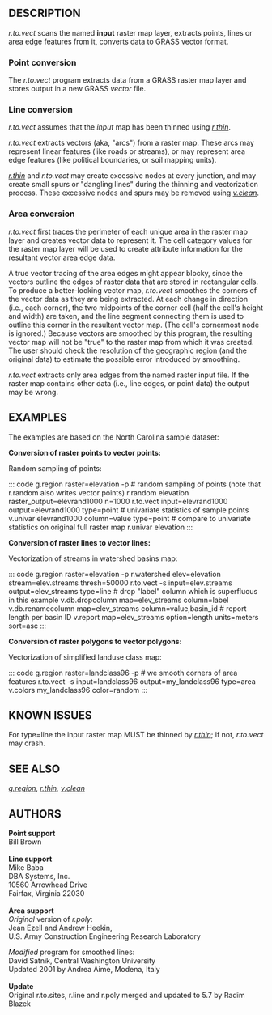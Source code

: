 ## DESCRIPTION

*r.to.vect* scans the named **input** raster map layer, extracts points,
lines or area edge features from it, converts data to GRASS vector
format.

### Point conversion

The *r.to.vect* program extracts data from a GRASS raster map layer and
stores output in a new GRASS *vector* file.

### Line conversion

*r.to.vect* assumes that the *input* map has been thinned using
*[r.thin](r.thin.html)*.

*r.to.vect* extracts vectors (aka, \"arcs\") from a raster map. These
arcs may represent linear features (like roads or streams), or may
represent area edge features (like political boundaries, or soil mapping
units).

*[r.thin](r.thin.html)* and *r.to.vect* may create excessive nodes at
every junction, and may create small spurs or \"dangling lines\" during
the thinning and vectorization process. These excessive nodes and spurs
may be removed using *[v.clean](v.clean.html)*.

### Area conversion

*r.to.vect* first traces the perimeter of each unique area in the raster
map layer and creates vector data to represent it. The cell category
values for the raster map layer will be used to create attribute
information for the resultant vector area edge data.

A true vector tracing of the area edges might appear blocky, since the
vectors outline the edges of raster data that are stored in rectangular
cells. To produce a better-looking vector map, *r.to.vect* smoothes the
corners of the vector data as they are being extracted. At each change
in direction (i.e., each corner), the two midpoints of the corner cell
(half the cell\'s height and width) are taken, and the line segment
connecting them is used to outline this corner in the resultant vector
map. (The cell\'s cornermost node is ignored.) Because vectors are
smoothed by this program, the resulting vector map will not be \"true\"
to the raster map from which it was created. The user should check the
resolution of the geographic region (and the original data) to estimate
the possible error introduced by smoothing.

*r.to.vect* extracts only area edges from the named raster input file.
If the raster map contains other data (i.e., line edges, or point data)
the output may be wrong.

## EXAMPLES

The examples are based on the North Carolina sample dataset:

**Conversion of raster points to vector points:**

Random sampling of points:

::: code
    g.region raster=elevation -p
    # random sampling of points (note that r.random also writes vector points)
    r.random elevation raster_output=elevrand1000 n=1000
    r.to.vect input=elevrand1000 output=elevrand1000 type=point
    # univariate statistics of sample points
    v.univar elevrand1000 column=value type=point
    # compare to univariate statistics on original full raster map
    r.univar elevation
:::

**Conversion of raster lines to vector lines:**

Vectorization of streams in watershed basins map:

::: code
    g.region raster=elevation -p
    r.watershed elev=elevation stream=elev.streams thresh=50000
    r.to.vect -s input=elev.streams output=elev_streams type=line
    # drop "label" column which is superfluous in this example
    v.db.dropcolumn map=elev_streams column=label
    v.db.renamecolumn map=elev_streams column=value,basin_id
    # report length per basin ID
    v.report map=elev_streams option=length units=meters sort=asc
:::

**Conversion of raster polygons to vector polygons:**

Vectorization of simplified landuse class map:

::: code
    g.region raster=landclass96 -p
    # we smooth corners of area features
    r.to.vect -s input=landclass96 output=my_landclass96 type=area
    v.colors my_landclass96 color=random
:::

## KNOWN ISSUES

For type=line the input raster map MUST be thinned by
*[r.thin](r.thin.html)*; if not, *r.to.vect* may crash.

## SEE ALSO

*[g.region](g.region.html), [r.thin](r.thin.html),
[v.clean](v.clean.html)*

## AUTHORS

**Point support**\
Bill Brown\
\
**Line support**\
Mike Baba\
DBA Systems, Inc.\
10560 Arrowhead Drive\
Fairfax, Virginia 22030\
\
**Area support**\
*Original* version of *r.poly*:\
Jean Ezell and Andrew Heekin,\
U.S. Army Construction Engineering Research Laboratory

*Modified* program for smoothed lines:\
David Satnik, Central Washington University\
Updated 2001 by Andrea Aime, Modena, Italy\
\
**Update**\
Original r.to.sites, r.line and r.poly merged and updated to 5.7 by
Radim Blazek
